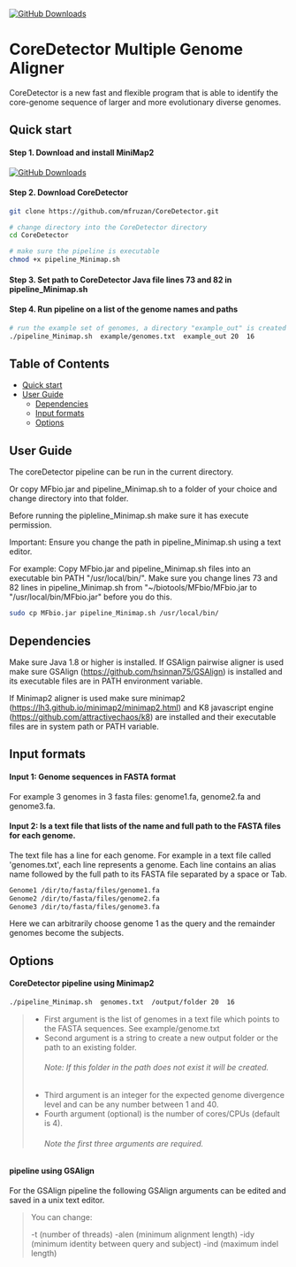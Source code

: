 [![GitHub Downloads](https://img.shields.io/github/downloads/lh3/minimap2/total.svg?style=social&logo=github&label=Download)](https://github.com/lh3/minimap2/releases)

# CoreDetector Multiple Genome Aligner
CoreDetector is a new fast and flexible program that is able to identify the core-genome sequence of larger and more evolutionary diverse genomes. 

## <a name="qstart"></a>Quick start


#### Step 1. Download and install MiniMap2
[![GitHub Downloads](https://img.shields.io/github/downloads/lh3/minimap2/total.svg?style=social&logo=github&label=Download)](https://github.com/lh3/minimap2/releases)

#### Step 2. Download CoreDetector
```bash
git clone https://github.com/mfruzan/CoreDetector.git

# change directory into the CoreDetector directory
cd CoreDetector

# make sure the pipeline is executable
chmod +x pipeline_Minimap.sh
```

#### Step 3. Set path to CoreDetector Java file lines 73 and 82 in pipeline_Minimap.sh

#### Step 4. Run pipeline on a list of the genome names and paths 
```bash
# run the example set of genomes, a directory "example_out" is created for the alignment results 
./pipeline_Minimap.sh  example/genomes.txt  example_out 20  16
```
## Table of Contents

- [Quick start](#qstart)
- [User Guide](#userguide)
  - [Dependencies](#depends)
  - [Input formats](#iformat)
  - [Options](#options)

## <a name="userguide"></a>User Guide

The coreDetector pipeline can be run in the current directory. 

Or copy MFbio.jar and pipeline_Minimap.sh to a folder of your choice and change directory into that folder.

Before running the pipleline_Minimap.sh make sure it has execute permission.

Important: Ensure you change the path in pipeline_Minimap.sh using a text editor. 

For example: Copy MFbio.jar and pipeline\_Minimap.sh files into an executable bin PATH "/usr/local/bin/". Make sure you change lines 73 and 82 lines in pipeline_Minimap.sh from "~/biotools/MFbio/MFbio.jar to "/usr/local/bin/MFbio.jar"
before you do this.

```bash
sudo cp MFbio.jar pipeline_Minimap.sh /usr/local/bin/

```

## <a name="depends"></a>Dependencies

Make sure Java 1.8 or higher is installed. 
If GSAlign pairwise aligner is used make sure GSAlign (https://github.com/hsinnan75/GSAlign) is installed and its executable files are in PATH environment variable. 

If Minimap2 aligner is used make sure minimap2 (https://lh3.github.io/minimap2/minimap2.html) and K8 javascript engine (https://github.com/attractivechaos/k8) are installed and their executable files are in system path or PATH variable.

## <a name="iformat"></a>Input formats

#### Input 1: Genome sequences in FASTA format


For example 3 genomes in 3 fasta files: genome1.fa, genome2.fa and genome3.fa.


#### Input 2: Is a text file that lists of the name and full path to the FASTA files for each genome. 

The text file has a line for each genome. For example in a text file called 'genomes.txt', each line represents a genome. Each line contains an alias name followed by the full path to its FASTA file separated by a space or Tab. 

```bash
Genome1 /dir/to/fasta/files/genome1.fa
Genome2 /dir/to/fasta/files/genome2.fa
Genome3 /dir/to/fasta/files/genome3.fa
```
Here we can arbitrarily choose genome 1 as the query and the remainder genomes become the subjects. 


## <a name="options"></a>Options

#### CoreDetector pipeline using  Minimap2

```bash
./pipeline_Minimap.sh  genomes.txt  /output/folder 20  16
```
> * First argument is the list of genomes in a text file which points to the FASTA sequences. See example/genome.txt
> * Second argument is a string to create a new output folder or the path to an existing folder. 
>	###### Note: If this folder in the path does not exist it will be created. 
> * Third argument is an integer for the expected genome divergence level and can be any number between 1 and 40. 
> * Fourth argument (optional) is the number of cores/CPUs (default is 4). 
>	###### Note the first three arguments are required. 

#### pipeline using GSAlign 
For the GSAlign pipeline the following GSAlign arguments can be edited and saved in a unix text editor.   

> You can change:
>
> -t (number of threads) 
> -alen (minimum alignment length) 
> -idy (minimum identity between query and subject) 
> -ind (maximum indel length)


